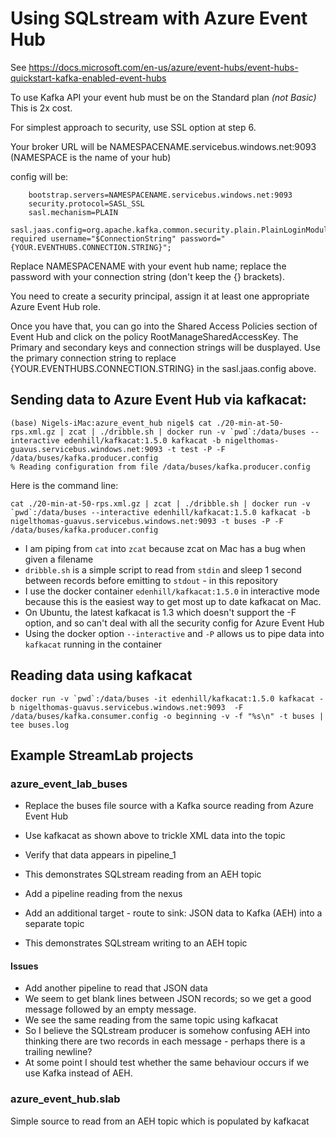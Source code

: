 # Using SQLstream with Azure Event Hub

See https://docs.microsoft.com/en-us/azure/event-hubs/event-hubs-quickstart-kafka-enabled-event-hubs

To use Kafka API your event hub must be on the Standard plan _(not Basic)_ This is 2x cost.

For simplest approach to security, use SSL option at step 6.

Your broker URL will be NAMESPACENAME.servicebus.windows.net:9093 (NAMESPACE is the name of your hub)

config will be:
```
    bootstrap.servers=NAMESPACENAME.servicebus.windows.net:9093
    security.protocol=SASL_SSL
    sasl.mechanism=PLAIN
    sasl.jaas.config=org.apache.kafka.common.security.plain.PlainLoginModule required username="$ConnectionString" password="{YOUR.EVENTHUBS.CONNECTION.STRING}";
```

Replace NAMESPACENAME with your event hub name; replace the password with your connection string (don't keep the {} brackets).

You need to create a security principal, assign it at least one appropriate Azure Event Hub role.

Once you have that, you can go into the Shared Access Policies section of Event Hub and click on the policy RootManageSharedAccessKey. The Primary and secondary keys and connection strings will be dusplayed.
Use the primary connection string to replace {YOUR.EVENTHUBS.CONNECTION.STRING} in the sasl.jaas.config above.


## Sending data to Azure Event Hub via kafkacat:

```
(base) Nigels-iMac:azure_event_hub nigel$ cat ./20-min-at-50-rps.xml.gz | zcat | ./dribble.sh | docker run -v `pwd`:/data/buses --interactive edenhill/kafkacat:1.5.0 kafkacat -b nigelthomas-guavus.servicebus.windows.net:9093 -t test -P -F /data/buses/kafka.producer.config
% Reading configuration from file /data/buses/kafka.producer.config
```
Here is the command line:

```
cat ./20-min-at-50-rps.xml.gz | zcat | ./dribble.sh | docker run -v `pwd`:/data/buses --interactive edenhill/kafkacat:1.5.0 kafkacat -b nigelthomas-guavus.servicebus.windows.net:9093 -t buses -P -F /data/buses/kafka.producer.config
```

* I am piping from `cat` into `zcat` because zcat on Mac has a bug when given a filename
* `dribble.sh` is a simple script to read from `stdin` and sleep 1 second between records before emitting to `stdout` - in this repository
* I use the docker container `edenhill/kafkacat:1.5.0` in interactive mode because this is the easiest way to get most up to date kafkacat on Mac. 
 * On Ubuntu, the latest kafkacat is 1.3 which doesn't support the -F option, and so can't deal with all the security config for Azure Event Hub
* Using the docker option `--interactive` and `-P` allows us to pipe data into `kafkacat` running in the container

## Reading data using kafkacat

```
docker run -v `pwd`:/data/buses -it edenhill/kafkacat:1.5.0 kafkacat -b nigelthomas-guavus.servicebus.windows.net:9093  -F /data/buses/kafka.consumer.config -o beginning -v -f "%s\n" -t buses | tee buses.log
```

## Example StreamLab projects

### azure_event_lab_buses

* Replace the buses file source with a Kafka source reading from Azure Event Hub
* Use kafkacat as shown above to trickle XML data into the topic
* Verify that data appears in pipeline_1
* This demonstrates SQLstream reading from an AEH topic

* Add a pipeline reading from the nexus
* Add an additional target - route to sink: JSON data to Kafka (AEH) into a separate topic
* This demonstrates SQLstream writing to an AEH topic


#### Issues

* Add another pipeline to read that JSON data
* We seem to get blank lines between JSON records; so we get a good message followed by an empty message.
* We see the same reading from the same topic using kafkacat
* So I believe the SQLstream producer is somehow confusing AEH into thinking there are two records in each message - perhaps there is a trailing newline?
* At some point I should test whether the same behaviour occurs if we use Kafka instead of AEH. 

### azure_event_hub.slab

Simple source to read from an AEH topic which is populated by kafkacat

